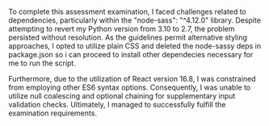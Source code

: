 To complete this assessment examination, I faced challenges related to dependencies, particularly within the "node-sass": "^4.12.0" library. Despite attempting to revert my Python version from 3.10 to 2.7, the problem persisted without resolution. As the guidelines permit alternative styling approaches, I opted to utilize plain CSS and deleted the node-sassy deps in package.json so i can proceed to install other dependecies necessary for me to run the script.

Furthermore, due to the utilization of React version 16.8, I was constrained from employing other ES6 syntax options. Consequently, I was unable to utilize null coalescing and optional chaining for supplementary input validation checks. Ultimately, I managed to successfully fulfill the examination requirements.
